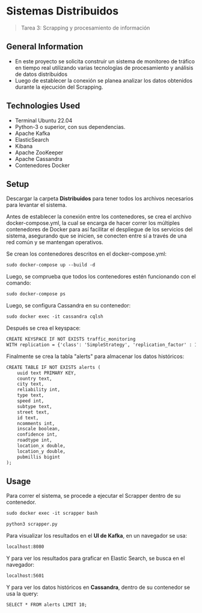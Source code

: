# Sistemas Distribuidos
> Tarea 3: Scrapping y procesamiento de información


## General Information
- En este proyecto se solicita construir un sistema de monitoreo de tráfico en tiempo real utilizando varias tecnologías de procesamiento y análisis de datos distribuidos
- Luego de establecer la conexión se planea analizar los datos obtenidos durante la ejecución del Scrapping.


<!-- You don't have to answer all the questions - just the ones relevant to your project. -->


## Technologies Used
- Terminal Ubuntu 22.04
- Python-3 o superior, con sus dependencias.
- Apache Kafka
- ElasticSearch
- Kibana
- Apache ZooKeeper
- Apache Cassandra
- Contenedores Docker

## Setup
Descargar la carpeta **Distribuidos** para tener todos los archivos necesarios para levantar el sistema.

Antes de establecer la conexión entre los contenedores, se crea el archivo docker-compose.yml, la cual se encarga de hacer correr los múltiples contenedores de Docker para así facilitar el despliegue de los servicios del sistema, asegurando que se inicien, se conecten entre sí a través de una red común y se mantengan operativos.

Se crean los contenedores descritos en el docker-compose.yml:
```diff
sudo docker-compose up --build -d
```
Luego, se comprueba que todos los contenedores estén funcionando con el comando:
```diff
sudo docker-compose ps
```
Luego, se configura Cassandra en su contenedor:
```diff
sudo docker exec -it cassandra cqlsh
```
Después se crea el keyspace:
```diff
CREATE KEYSPACE IF NOT EXISTS traffic_monitoring
WITH replication = {'class': 'SimpleStrategy', 'replication_factor' : 1};
```

Finalmente se crea la tabla "alerts" para almacenar los datos históricos:
```diff
CREATE TABLE IF NOT EXISTS alerts (
    uuid text PRIMARY KEY,
    country text,
    city text,
    reliability int,
    type text,
    speed int,
    subtype text,
    street text,
    id text,
    ncomments int,
    inscale boolean,
    confidence int,
    roadtype int,
    location_x double,
    location_y double,
    pubmillis bigint
);

```
## Usage

Para correr el sistema, se procede a ejecutar el Scrapper dentro de su contenedor.
```diff
sudo docker exec -it scrapper bash
```
```diff
python3 scrapper.py
```

Para visualizar los resultados en el **UI de Kafka**, en un navegador se usa:
```diff
localhost:8080
```
Y para ver los resultados para graficar en Elastic Search, se busca en el navegador:
```diff
localhost:5601
```
Y para ver los datos históricos en **Cassandra**, dentro de su contenedor se usa la query:
```diff
SELECT * FROM alerts LIMIT 10;
```
